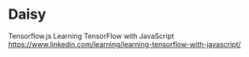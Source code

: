 # Daisy
Tensorflow.js
Learning TensorFlow with JavaScript 
https://www.linkedin.com/learning/learning-tensorflow-with-javascript/


